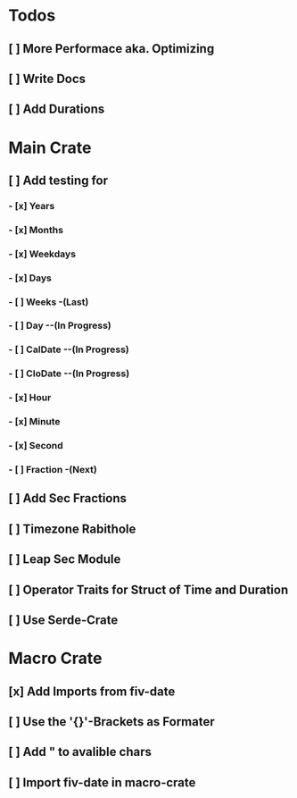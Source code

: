 # Todos

## [ ] More Performace aka. Optimizing
## [ ] Write Docs
## [ ] Add Durations

# Main Crate
## [ ] Add testing for
### - [x] Years
### - [x] Months
### - [x] Weekdays
### - [x] Days
### - [ ] Weeks -(Last)
### - [ ] Day --(In Progress)
### - [ ] CalDate --(In Progress)
### - [ ] CloDate --(In Progress)
### - [x] Hour
### - [x] Minute
### - [x] Second
### - [ ] Fraction -(Next)
## [ ] Add Sec Fractions
## [ ] Timezone Rabithole
## [ ] Leap Sec Module
## [ ] Operator Traits for Struct of Time and Duration
## [ ] Use Serde-Crate

# Macro Crate
## [x] Add Imports from fiv-date
## [ ] Use the '{}'-Brackets as Formater 
## [ ] Add " to avalible chars
## [ ] Import fiv-date in macro-crate